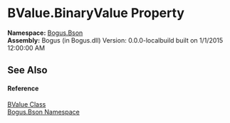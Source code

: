 # BValue.BinaryValue Property 
 

**Namespace:**&nbsp;<a href="N_Bogus_Bson">Bogus.Bson</a><br />**Assembly:**&nbsp;Bogus (in Bogus.dll) Version: 0.0.0-localbuild built on 1/1/2015 12:00:00 AM

## See Also


#### Reference
<a href="T_Bogus_Bson_BValue">BValue Class</a><br /><a href="N_Bogus_Bson">Bogus.Bson Namespace</a><br />